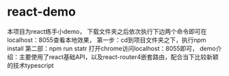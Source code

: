 # react-demo
本项目为react练手小demo，
下载文件夹之后依次执行下边两个命令即可在localhost：8055查看本地效果，
第一步：cd到项目文件夹之下，执行npm install
第二部：npm run statr 打开chrome访问localhost：8055即可，
demo介绍：主要使用了react基础API，以及react-router4嵌套路由，配合当下比较新颖的技术typescript
